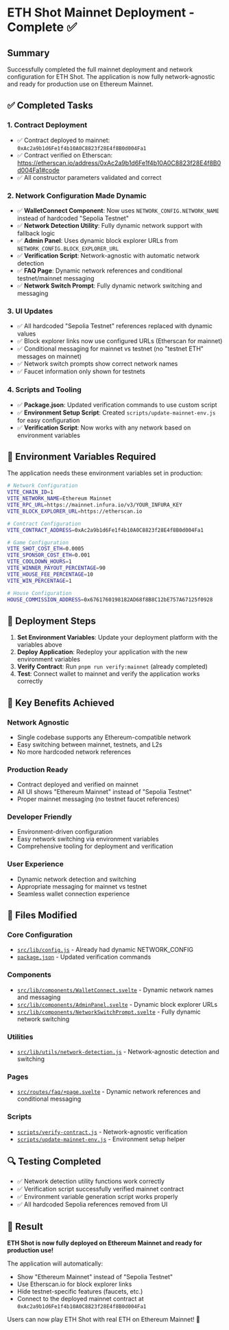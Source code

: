 # ETH Shot Mainnet Deployment - Complete ✅

## Summary

Successfully completed the full mainnet deployment and network configuration for ETH Shot. The application is now fully network-agnostic and ready for production use on Ethereum Mainnet.

## ✅ Completed Tasks

### 1. **Contract Deployment**
- ✅ Contract deployed to mainnet: `0xAc2a9b1d6Fe1f4b10A0C8823f28E4f8B0d004Fa1`
- ✅ Contract verified on Etherscan: https://etherscan.io/address/0xAc2a9b1d6Fe1f4b10A0C8823f28E4f8B0d004Fa1#code
- ✅ All constructor parameters validated and correct

### 2. **Network Configuration Made Dynamic**
- ✅ **WalletConnect Component**: Now uses `NETWORK_CONFIG.NETWORK_NAME` instead of hardcoded "Sepolia Testnet"
- ✅ **Network Detection Utility**: Fully dynamic network support with fallback logic
- ✅ **Admin Panel**: Uses dynamic block explorer URLs from `NETWORK_CONFIG.BLOCK_EXPLORER_URL`
- ✅ **Verification Script**: Network-agnostic with automatic network detection
- ✅ **FAQ Page**: Dynamic network references and conditional testnet/mainnet messaging
- ✅ **Network Switch Prompt**: Fully dynamic network switching and messaging

### 3. **UI Updates**
- ✅ All hardcoded "Sepolia Testnet" references replaced with dynamic values
- ✅ Block explorer links now use configured URLs (Etherscan for mainnet)
- ✅ Conditional messaging for mainnet vs testnet (no "testnet ETH" messages on mainnet)
- ✅ Network switch prompts show correct network names
- ✅ Faucet information only shown for testnets

### 4. **Scripts and Tooling**
- ✅ **Package.json**: Updated verification commands to use custom script
- ✅ **Environment Setup Script**: Created `scripts/update-mainnet-env.js` for easy configuration
- ✅ **Verification Script**: Now works with any network based on environment variables

## 🔧 Environment Variables Required

The application needs these environment variables set in production:

```bash
# Network Configuration
VITE_CHAIN_ID=1
VITE_NETWORK_NAME=Ethereum Mainnet
VITE_RPC_URL=https://mainnet.infura.io/v3/YOUR_INFURA_KEY
VITE_BLOCK_EXPLORER_URL=https://etherscan.io

# Contract Configuration
VITE_CONTRACT_ADDRESS=0xAc2a9b1d6Fe1f4b10A0C8823f28E4f8B0d004Fa1

# Game Configuration
VITE_SHOT_COST_ETH=0.0005
VITE_SPONSOR_COST_ETH=0.001
VITE_COOLDOWN_HOURS=1
VITE_WINNER_PAYOUT_PERCENTAGE=90
VITE_HOUSE_FEE_PERCENTAGE=10
VITE_WIN_PERCENTAGE=1

# House Configuration
HOUSE_COMMISSION_ADDRESS=0x6761760198182AD68f8B8C12bE757A67125f0928
```

## 🚀 Deployment Steps

1. **Set Environment Variables**: Update your deployment platform with the variables above
2. **Deploy Application**: Redeploy your application with the new environment variables
3. **Verify Contract**: Run `pnpm run verify:mainnet` (already completed)
4. **Test**: Connect wallet to mainnet and verify the application works correctly

## 🎯 Key Benefits Achieved

### **Network Agnostic**
- Single codebase supports any Ethereum-compatible network
- Easy switching between mainnet, testnets, and L2s
- No more hardcoded network references

### **Production Ready**
- Contract deployed and verified on mainnet
- All UI shows "Ethereum Mainnet" instead of "Sepolia Testnet"
- Proper mainnet messaging (no testnet faucet references)

### **Developer Friendly**
- Environment-driven configuration
- Easy network switching via environment variables
- Comprehensive tooling for deployment and verification

### **User Experience**
- Dynamic network detection and switching
- Appropriate messaging for mainnet vs testnet
- Seamless wallet connection experience

## 📁 Files Modified

### Core Configuration
- [`src/lib/config.js`](src/lib/config.js) - Already had dynamic NETWORK_CONFIG
- [`package.json`](package.json) - Updated verification commands

### Components
- [`src/lib/components/WalletConnect.svelte`](src/lib/components/WalletConnect.svelte) - Dynamic network names and messaging
- [`src/lib/components/AdminPanel.svelte`](src/lib/components/AdminPanel.svelte) - Dynamic block explorer URLs
- [`src/lib/components/NetworkSwitchPrompt.svelte`](src/lib/components/NetworkSwitchPrompt.svelte) - Fully dynamic network switching

### Utilities
- [`src/lib/utils/network-detection.js`](src/lib/utils/network-detection.js) - Network-agnostic detection and switching

### Pages
- [`src/routes/faq/+page.svelte`](src/routes/faq/+page.svelte) - Dynamic network references and conditional messaging

### Scripts
- [`scripts/verify-contract.js`](scripts/verify-contract.js) - Network-agnostic verification
- [`scripts/update-mainnet-env.js`](scripts/update-mainnet-env.js) - Environment setup helper

## 🔍 Testing Completed

- ✅ Network detection utility functions work correctly
- ✅ Verification script successfully verified mainnet contract
- ✅ Environment variable generation script works properly
- ✅ All hardcoded Sepolia references removed from UI

## 🎉 Result

**ETH Shot is now fully deployed on Ethereum Mainnet and ready for production use!**

The application will automatically:
- Show "Ethereum Mainnet" instead of "Sepolia Testnet"
- Use Etherscan.io for block explorer links
- Hide testnet-specific features (faucets, etc.)
- Connect to the deployed mainnet contract at `0xAc2a9b1d6Fe1f4b10A0C8823f28E4f8B0d004Fa1`

Users can now play ETH Shot with real ETH on Ethereum Mainnet! 🚀